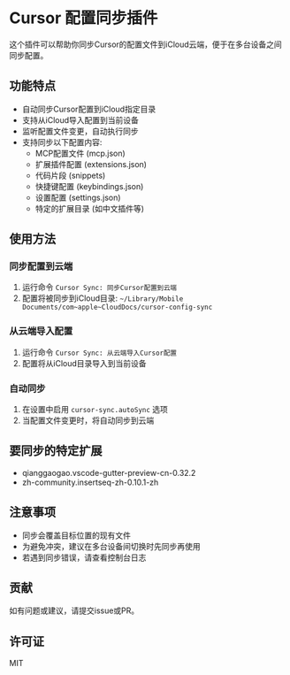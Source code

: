 # Cursor 配置同步插件

这个插件可以帮助你同步Cursor的配置文件到iCloud云端，便于在多台设备之间同步配置。

## 功能特点

- 自动同步Cursor配置到iCloud指定目录
- 支持从iCloud导入配置到当前设备
- 监听配置文件变更，自动执行同步
- 支持同步以下配置内容:
  - MCP配置文件 (mcp.json)
  - 扩展插件配置 (extensions.json)
  - 代码片段 (snippets)
  - 快捷键配置 (keybindings.json)
  - 设置配置 (settings.json)
  - 特定的扩展目录 (如中文插件等)

## 使用方法

### 同步配置到云端

1. 运行命令 `Cursor Sync: 同步Cursor配置到云端`
2. 配置将被同步到iCloud目录: `~/Library/Mobile Documents/com~apple~CloudDocs/cursor-config-sync`

### 从云端导入配置

1. 运行命令 `Cursor Sync: 从云端导入Cursor配置`
2. 配置将从iCloud目录导入到当前设备

### 自动同步

1. 在设置中启用 `cursor-sync.autoSync` 选项
2. 当配置文件变更时，将自动同步到云端

## 要同步的特定扩展

- qianggaogao.vscode-gutter-preview-cn-0.32.2
- zh-community.insertseq-zh-0.10.1-zh

## 注意事项

- 同步会覆盖目标位置的现有文件
- 为避免冲突，建议在多台设备间切换时先同步再使用
- 若遇到同步错误，请查看控制台日志

## 贡献

如有问题或建议，请提交issue或PR。

## 许可证

MIT 